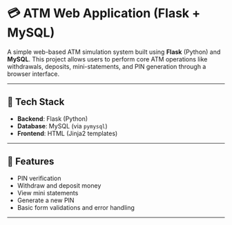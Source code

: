 # 💳 ATM Web Application (Flask + MySQL)

A simple web-based ATM simulation system built using **Flask** (Python) and **MySQL**. This project allows users to perform core ATM operations like withdrawals, deposits, mini-statements, and PIN generation through a browser interface.

---

## 🔧 Tech Stack

- **Backend**: Flask (Python)
- **Database**: MySQL (via `pymysql`)
- **Frontend**: HTML (Jinja2 templates)

---

## 🚀 Features

- PIN verification
- Withdraw and deposit money
- View mini statements
- Generate a new PIN
- Basic form validations and error handling

---


